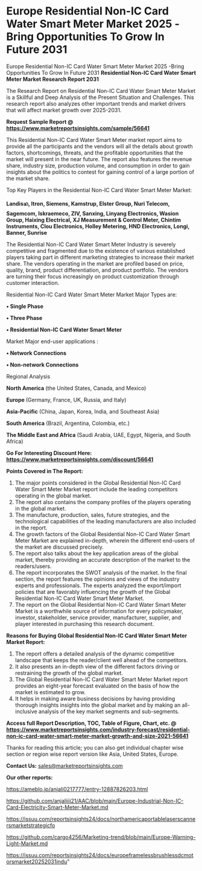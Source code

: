 # Europe Residential Non-IC Card Water Smart Meter Market 2025 -Bring Opportunities To Grow In Future 2031
Europe Residential Non-IC Card Water Smart Meter Market 2025 -Bring Opportunities To Grow In Future 2031
<strong>Residential Non-IC Card Water Smart Meter Market Research Report 2031</strong>

The Research Report on Residential Non-IC Card Water Smart Meter Market is a Skillful and Deep Analysis of the Present Situation and Challenges. This research report also analyzes other important trends and market drivers that will affect market growth over 2025-2031.

<strong>Request Sample Report @ <a href=https://www.marketreportsinsights.com/sample/56641>https://www.marketreportsinsights.com/sample/56641</a></strong>

This Residential Non-IC Card Water Smart Meter market report aims to provide all the participants and the vendors will all the details about growth factors, shortcomings, threats, and the profitable opportunities that the market will present in the near future. The report also features the revenue share, industry size, production volume, and consumption in order to gain insights about the politics to contest for gaining control of a large portion of the market share.

Top Key Players in the Residential Non-IC Card Water Smart Meter Market:

<strong>Landisᬪ, Itron, Siemens, Kamstrup, Elster Group, Nuri Telecom, Sagemcom, Iskraemeco, ZIV, Sanxing, Linyang Electronics, Wasion Group, Haixing Electrical, XJ Measurement & Control Meter, Chintim Instruments, Clou Electronics, Holley Metering, HND Electronics, Longi, Banner, Sunrise</strong>

The Residential Non-IC Card Water Smart Meter Industry is severely competitive and fragmented due to the existence of various established players taking part in different marketing strategies to increase their market share. The vendors operating in the market are profiled based on price, quality, brand, product differentiation, and product portfolio. The vendors are turning their focus increasingly on product customization through customer interaction.

Residential Non-IC Card Water Smart Meter Market Major Types are:

<strong>• Single Phase

• Three Phase

• Residential Non-IC Card Water Smart Meter</strong>

Market Major end-user applications :

<strong>• Network Connections

• Non-network Connections</strong>

Regional Analysis

</u><strong><b>North America</b></strong> (the United States, Canada, and Mexico)

<strong><b>Europe </b></strong>(Germany, France, UK, Russia, and Italy)

<strong><b>Asia-Pacific</b></strong> (China, Japan, Korea, India, and Southeast Asia)

<strong><b>South America</b></strong> (Brazil, Argentina, Colombia, etc.)

<strong><b>The Middle East and Africa</b></strong> (Saudi Arabia, UAE, Egypt, Nigeria, and South Africa)

<strong>Go For Interesting Discount Here: <a href=https://www.marketreportsinsights.com/discount/56641>https://www.marketreportsinsights.com/discount/56641</a></strong>

<strong>Points Covered in The Report:</strong>
<ol>
  <li>The major points considered in the Global Residential Non-IC Card Water Smart Meter Market report include the leading competitors operating in the global market.</li>
  <li>The report also contains the company profiles of the players operating in the global market.</li>
  <li>The manufacture, production, sales, future strategies, and the technological capabilities of the leading manufacturers are also included in the report.</li>
  <li>The growth factors of the Global Residential Non-IC Card Water Smart Meter Market are explained in-depth, wherein the different end-users of the market are discussed precisely.</li>
  <li>The report also talks about the key application areas of the global market, thereby providing an accurate description of the market to the readers/users.</li>
  <li>The report incorporates the SWOT analysis of the market. In the final section, the report features the opinions and views of the industry experts and professionals. The experts analyzed the export/import policies that are favorably influencing the growth of the Global Residential Non-IC Card Water Smart Meter Market.</li>
  <li>The report on the Global Residential Non-IC Card Water Smart Meter Market is a worthwhile source of information for every policymaker, investor, stakeholder, service provider, manufacturer, supplier, and player interested in purchasing this research document.</li>
</ol>
<strong>Reasons for Buying Global Residential Non-IC Card Water Smart Meter Market Report:</strong>

<ol>
  <li>The report offers a detailed analysis of the dynamic competitive landscape that keeps the reader/client well ahead of the competitors.</li>
  <li>It also presents an in-depth view of the different factors driving or restraining the growth of the global market.</li>
  <li>The Global Residential Non-IC Card Water Smart Meter Market report provides an eight-year forecast evaluated on the basis of how the market is estimated to grow.</li>
  <li>It helps in making aware business decisions by having providing thorough insights insights into the global market and by making an all-inclusive analysis of the key market segments and sub-segments.</li>
</ol>
<strong>Access full Report Description, TOC, Table of Figure, Chart, etc. @ <a href=https://www.marketreportsinsights.com/industry-forecast/residential-non-ic-card-water-smart-meter-market-growth-and-size-2021-56641>https://www.marketreportsinsights.com/industry-forecast/residential-non-ic-card-water-smart-meter-market-growth-and-size-2021-56641</a></strong>


Thanks for reading this article; you can also get individual chapter wise section or region wise report version like Asia, United States, Europe.

<strong>Contact Us:</strong>
sales@marketreportsinsights.com

<strong>Our other reports:</strong>

<a href=https://ameblo.jp/anjali0217777/entry-12887826203.html>https://ameblo.jp/anjali0217777/entry-12887826203.html</a>

<a href=https://github.com/anjaliiii21/AAC/blob/main/Europe-Industrial-Non-IC-Card-Electricity-Smart-Meter-Market.md>https://github.com/anjaliiii21/AAC/blob/main/Europe-Industrial-Non-IC-Card-Electricity-Smart-Meter-Market.md</a>

<a href=https://issuu.com/reportsinsights24/docs/northamericaportablelaserscannersmarketstrategicfo>https://issuu.com/reportsinsights24/docs/northamericaportablelaserscannersmarketstrategicfo</a>

<a href=https://github.com/cargo4256/Marketing-trend/blob/main/Europe-Warning-Light-Market.md>https://github.com/cargo4256/Marketing-trend/blob/main/Europe-Warning-Light-Market.md</a>

<a href=https://issuu.com/reportsinsights24/docs/europeframelessbrushlessdcmotorsmarket20252031indu>https://issuu.com/reportsinsights24/docs/europeframelessbrushlessdcmotorsmarket20252031indu</a>"
